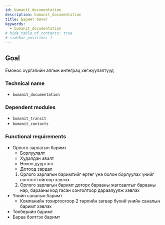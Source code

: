 ```yaml
---
id: bumanit_documentation
description: bumanit_documentation
title: Баримт бичиг
keywords:
  - bumanit_documentation
# hide_table_of_contents: true
# sidebar_position: 1
---
```


## Goal

Емонос хүргэлийн аппын интеграц хөгжүүлэлтүүд

### Technical name

- `bumanit_documentation`

### Dependent modules

- `bumanit_transit`
- `bumanit_contacts`

### Functional requirements

- Орлого зарлагын баримт
  - Борлуулалт
  - Худалдан авалт
  - Нөхөн дүүргэлт
  - Дотоод зардал
  1. Орлого зарлагын баримтийг өртөг үнэ болон борлуулах үнийг сонголттойгоор хэвлэх
  2. Орлого зарлагын баримт доторх барааны жагсаалтыг барааны нэр, барааны код гэсэн сонголтоор дараалуулж хэвлэх
- Үнийн саналын баримт
  - Компанийн тохиргоогоор 2 төрлийн загвар бүхий үнийн саналын баримт хэвлэх
- Төлбөрийн баримт
- Бараа бэлтгэх баримт
  
